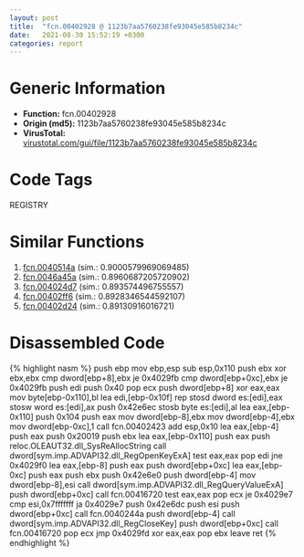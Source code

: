 ```yaml
---
layout: post
title:  "fcn.00402928 @ 1123b7aa5760238fe93045e585b8234c"
date:   2021-08-30 15:52:19 +0300
categories: report
---
```


# Generic Information
- **Function:** fcn.00402928
- **Origin (md5):** 1123b7aa5760238fe93045e585b8234c
- **VirusTotal:** [virustotal.com/gui/file/1123b7aa5760238fe93045e585b8234c][virustotal_ref]

# Code Tags
<span class="tag" id="REGISTRY">REGISTRY</span>


# Similar Functions

1. [fcn.0040514a][similar_1_ref] (sim.: 0.9000579969069485)
2. [fcn.0046a45a][similar_2_ref] (sim.: 0.8960687205720902)
3. [fcn.004024d7][similar_3_ref] (sim.: 0.893574496755557)
4. [fcn.00402ff6][similar_4_ref] (sim.: 0.8928346544592107)
5. [fcn.00402d24][similar_5_ref] (sim.: 0.89130916016721)


# Disassembled Code

{% highlight nasm %}
push ebp
mov ebp,esp
sub esp,0x110
push ebx
xor ebx,ebx
cmp dword[ebp+8],ebx
je 0x4029fb
cmp dword[ebp+0xc],ebx
je 0x4029fb
push edi
push 0x40
pop ecx
push dword[ebp+8]
xor eax,eax
mov byte[ebp-0x110],bl
lea edi,[ebp-0x10f]
rep stosd dword es:[edi],eax
stosw word es:[edi],ax
push 0x42e6ec
stosb byte es:[edi],al
lea eax,[ebp-0x110]
push 0x104
push eax
mov dword[ebp-8],ebx
mov dword[ebp-4],ebx
mov dword[ebp-0xc],1
call fcn.00402423
add esp,0x10
lea eax,[ebp-4]
push eax
push 0x20019
push ebx
lea eax,[ebp-0x110]
push eax
push reloc.OLEAUT32.dll_SysReAllocString
call dword[sym.imp.ADVAPI32.dll_RegOpenKeyExA]
test eax,eax
pop edi
jne 0x4029f0
lea eax,[ebp-8]
push eax
push dword[ebp+0xc]
lea eax,[ebp-0xc]
push eax
push ebx
push 0x42e6e0
push dword[ebp-4]
mov dword[ebp-8],esi
call dword[sym.imp.ADVAPI32.dll_RegQueryValueExA]
push dword[ebp+0xc]
call fcn.00416720
test eax,eax
pop ecx
je 0x4029e7
cmp esi,0x7fffffff
ja 0x4029e7
push 0x42e6dc
push esi
push dword[ebp+0xc]
call fcn.0040244a
push dword[ebp-4]
call dword[sym.imp.ADVAPI32.dll_RegCloseKey]
push dword[ebp+0xc]
call fcn.00416720
pop ecx
jmp 0x4029fd
xor eax,eax
pop ebx
leave 
ret 
{% endhighlight %}


[similar_1_ref]: /report/fcn.0040514a@73677cb40830e94fbfb5483ff33e40b9
[similar_2_ref]: /report/fcn.0046a45a@d96761eb00d2d97e2b6f5ffffed0b46a
[similar_3_ref]: /report/fcn.004024d7@1123b7aa5760238fe93045e585b8234c
[similar_4_ref]: /report/fcn.00402ff6@1123b7aa5760238fe93045e585b8234c
[similar_5_ref]: /report/fcn.00402d24@1123b7aa5760238fe93045e585b8234c
[virustotal_ref]: https://www.virustotal.com/gui/file/1123b7aa5760238fe93045e585b8234c